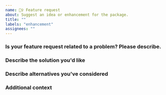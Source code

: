 ```yaml
---
name: 🙋‍♀️ Feature request
about: Suggest an idea or enhancement for the package.
title: ""
labels: "enhancement"
assignees: ""
---
```


<!-- ❤ Thanks for your time to make this package better with your feedback ❤ -->

### Is your feature request related to a problem? Please describe.

<!-- A clear and concise description of what the problem is. Ex. I'm always frustrated when [...] -->

### Describe the solution you'd like

<!-- A clear and concise description of what you want to happen. Adding some code examples would be neat! -->

### Describe alternatives you've considered

<!-- A clear and concise description of any alternative solutions or features you've considered. -->

### Additional context

<!-- Add any other context or screenshots about the feature request here. -->
